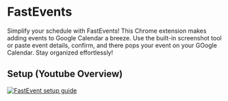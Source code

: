 # FastEvents

Simplify your schedule with FastEvents! This Chrome extension makes adding events to Google Calendar a breeze. Use the built-in screenshot tool or paste event details, confirm, and there pops your event on your GOogle Calendar. Stay organized effortlessly!

## Setup (Youtube Overview)

[![FastEvent setup guide](https://img.youtube.com/vi/yZX1OLRJInc/0.jpg)](https://www.youtube.com/watch?v=YOUTUBE_VIDEO_ID_HERE)




